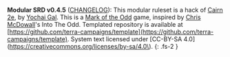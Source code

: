 **Modular SRD v0.4.5** ([CHANGELOG](../CHANGELOG)):
This modular ruleset is a hack of [Cairn 2e](https://cairnrpg.com/), by [Yochai Gal](https://newschoolrevolution.com/).
This is a [Mark of the Odd](https://www.bastionland.com/2020/11/mark-of-odd-licence-and-srd.html) game, inspired by [Chris McDowall](https://www.bastionland.com)'s Into The Odd.
Templated repository is available at [https://github.com/terra-campaigns/template](https://github.com/terra-campaigns/template).
System text licensed under [CC-BY-SA 4.0](https://creativecommons.org/licenses/by-sa/4.0\).
{: .fs-2 }
